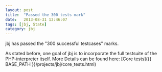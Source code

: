 ```yaml
---
layout: post
title:  "Passed the 300 tests mark"
date:   2013-08-31 13:46:07
tags: [jbj, State]
category: jbj
---
```


jbj has passed the "300 successful testcases" marks.

As stated before, one goal of jbj is to incorporate the full testsuite of the PHP-interpreter itself. More Details can be found here: [Core tests]({{ BASE_PATH }}/projects/jbj/core_tests.html)
